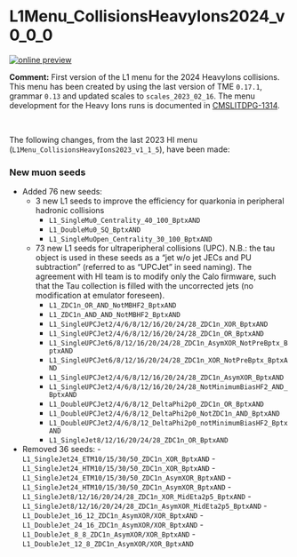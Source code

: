 # L1Menu_CollisionsHeavyIons2024_v0_0_0

[![online preview](https://img.shields.io/badge/Online%20preview-click%20here-blue)](https://htmlpreview.github.io/?https://github.com/cms-l1-dpg/L1MenuRun3/blob/master/development/L1Menu_CollisionsHeavyIons2024_v0_0_0/L1Menu_CollisionsHeavyIons2024_v0_0_0.html)

**Comment:** 
First version of the L1 menu for the 2024 HeavyIons collisions.
This menu has been created by using the last version of TME `0.17.1`, grammar `0.13` and updated scales to `scales_2023_02_16`.
The menu development for the Heavy Ions runs is documented in [CMSLITDPG-1314](https://its.cern.ch/jira/browse/CMSLITDPG-1314).

<br/>

The following changes, from the last 2023 HI menu (`L1Menu_CollisionsHeavyIons2023_v1_1_5`), have been made:

### New muon seeds
   - Added 76 new seeds:
      - 3 new L1 seeds to improve the efficiency for quarkonia in peripheral hadronic collisions
          - `L1_SingleMu0_Centrality_40_100_BptxAND` 
          - `L1_DoubleMu0_SQ_BptxAND` 
          - `L1_SingleMuOpen_Centrality_30_100_BptxAND` 
      - 73 new L1 seeds for ultraperipheral collisions (UPC). N.B.: the tau object is used in these seeds as a “jet w/o jet JECs and PU subtraction” (referred to as “UPCJet” in seed naming). The agreement with HI team is to modify only the Calo firmware, such that the Tau collection is filled with the uncorrected jets (no modification at emulator foreseen).
          - `L1_ZDC1n_OR_AND_NotMBHF2_BptxAND` 
          - `L1_ZDC1n_AND_AND_NotMBHF2_BptxAND`     
          - `L1_SingleUPCJet2/4/6/8/12/16/20/24/28_ZDC1n_XOR_BptxAND`
          - `L1_SingleUPCJet2/4/6/8/12/16/20/24/28_ZDC1n_OR_BptxAND` 
          - `L1_SingleUPCJet6/8/12/16/20/24/28_ZDC1n_AsymXOR_NotPreBptx_BptxAND`
          - `L1_SingleUPCJet6/8/12/16/20/24/28_ZDC1n_XOR_NotPreBptx_BptxAND`
          - `L1_SingleUPCJet2/4/6/8/12/16/20/24/28_ZDC1n_AsymXOR_BptxAND`
          - `L1_SingleUPCJet2/4/6/8/12/16/20/24/28_NotMinimumBiasHF2_AND_BptxAND`
          - `L1_DoubleUPCJet2/4/6/8/12_DeltaPhi2p0_ZDC1n_OR_BptxAND`
          - `L1_DoubleUPCJet2/4/6/8/12_DeltaPhi2p0_NotZDC1n_AND_BptxAND`
          - `L1_DoubleUPCJet2/4/6/8/12_DeltaPhi2p0_notMinimumBiasHF2_BptxAND`
          - `L1_SingleJet8/12/16/20/24/28_ZDC1n_OR_BptxAND`
   - Removed 36 seeds:
          - `L1_SingleJet24_ETM10/15/30/50_ZDC1n_XOR_BptxAND`
          - `L1_SingleJet24_HTM10/15/30/50_ZDC1n_XOR_BptxAND`
          - `L1_SingleJet24_ETM10/15/30/50_ZDC1n_AsymXOR_BptxAND`
          - `L1_SingleJet24_HTM10/15/30/50_ZDC1n_AsymXOR_BptxAND`
          - `L1_SingleJet8/12/16/20/24/28_ZDC1n_XOR_MidEta2p5_BptxAND`
          - `L1_SingleJet8/12/16/20/24/28_ZDC1n_AsymXOR_MidEta2p5_BptxAND`
          - `L1_DoubleJet_16_12_ZDC1n_AsymXOR/XOR_BptxAND`
          - `L1_DoubleJet_24_16_ZDC1n_AsymXOR/XOR_BptxAND`
          - `L1_DoubleJet_8_8_ZDC1n_AsymXOR/XOR_BptxAND`
          - `L1_DoubleJet_12_8_ZDC1n_AsymXOR/XOR_BptxAND`
   

